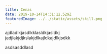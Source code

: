 ```yaml
---
title: Cenas
date: 2019-10-14T14:31:12.529Z
featuredImage: ../../static/assets/skill.png
---
```

ajdladlkjasdlkklasldkjasldkj\
jadjlakjdjkslakjdlkajldkajdlkjsdkk

asdsasddlasd
